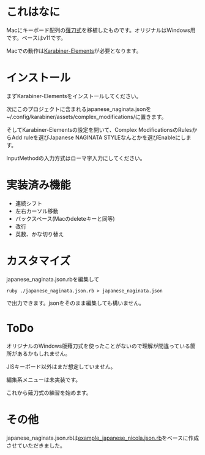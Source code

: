 # これはなに

Macにキーボード配列の[薙刀式](http://oookaworks.seesaa.net/article/456099128.html)を移植したものです。オリジナルはWindows用です。ベースはv11です。

Macでの動作は[Karabiner-Elements](https://pqrs.org/osx/karabiner/)が必要となります。

# インストール

まずKarabiner-Elementsをインストールしてください。

次にこのプロジェクトに含まれるjapanese_naginata.jsonを~/.config/karabiner/assets/complex_modifications/に置きます。

そしてKarabiner-Elementsの設定を開いて、Complex ModificationsのRulesからAdd ruleを選びJapanese NAGINATA STYLEなんとかを選びEnableにします。

InputMethodの入力方式はローマ字入力にしてください。

# 実装済み機能

- 連続シフト
- 左右カーソル移動
- バックスペース(Macのdeleteキーと同等)
- 改行
- 英数、かな切り替え

# カスタマイズ

japanese_naginata.json.rbを編集して

```
ruby ./japanese_naginata.json.rb > japanese_naginata.json
```

で出力できます。jsonをそのまま編集しても構いません。

# ToDo

オリジナルのWindows版薙刀式を使ったことがないので理解が間違っている箇所があるかもしれません。

JISキーボード以外はまだ想定していません。

編集系メニューは未実装です。

これから薙刀式の練習を始めます。

# その他

japanese_naginata.json.rbは[example_japanese_nicola.json.rb](https://github.com/pqrs-org/KE-complex_modifications/blob/master/src/json/example_japanese_nicola.json.rb)をベースに作成させていただきました。